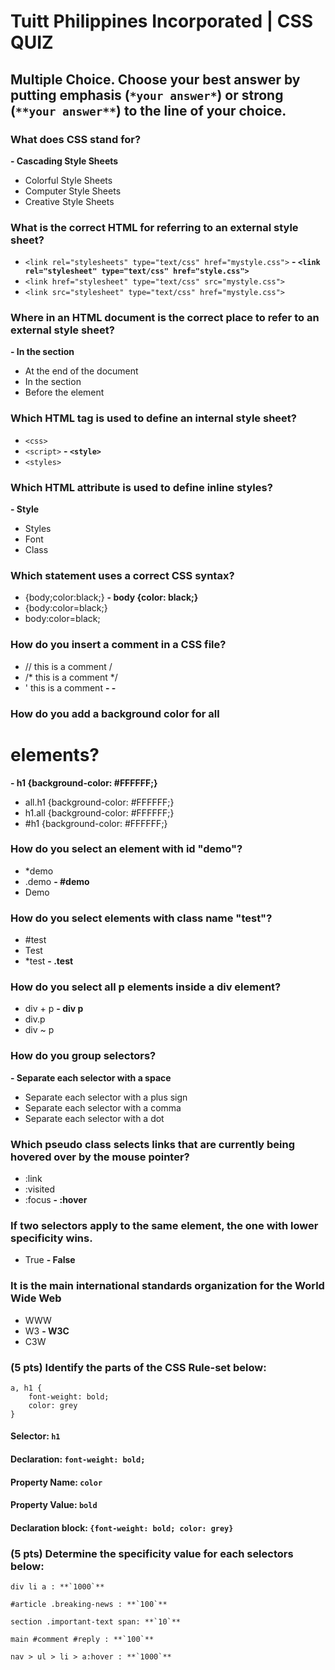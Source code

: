 # Tuitt Philippines Incorporated | CSS QUIZ

## Multiple Choice. Choose your best answer by putting emphasis (`*your answer*`) or strong (`**your answer**`) to the line of your choice.

### What does CSS stand for?
**- Cascading Style Sheets**
- Colorful Style Sheets
- Computer Style Sheets
- Creative Style Sheets

### What is the correct HTML for referring to an external style sheet?
- ```<link rel="stylesheets" type="text/css" href="mystyle.css">``` 
**- ```<link rel="stylesheet" type="text/css" href="style.css">```** 
- ```<link href="stylesheet" type="text/css" src="mystyle.css">``` 
- ```<link src="stylesheet" type="text/css" href="mystyle.css">``` 

### Where in an HTML document is the correct place to refer to an external style sheet?
**- In the <head> section**
- At the end of the document
- In the <body> section
- Before the <html> element

### Which HTML tag is used to define an internal style sheet?
- ```<css>```
- ```<script>```
**- ```<style>```**
- ```<styles>```

### Which HTML attribute is used to define inline styles?
**- Style**
- Styles
- Font
- Class

### Which statement uses a correct CSS syntax?
- {body;color:black;}
**- body {color: black;}**
- {body:color=black;}
- body:color=black;

### How do you insert a comment in a CSS file?
- // this is a comment /
-  /* this is a comment */
- ' this is a comment
**- <!-- this is a comment --> -**

### How do you add a background color for all <h1> elements?
**- h1 {background-color: #FFFFFF;}**
- all.h1 {background-color: #FFFFFF;}
- h1.all {background-color: #FFFFFF;}
- #h1 {background-color: #FFFFFF;}

### How do you select an element with id "demo"?
- *demo
- .demo
**- #demo**
- Demo

### How do you select elements with class name "test"?
- #test
- Test
- *test
**- .test**

### How do you select all p elements inside a div element?
- div + p
**- div p**
- div.p
- div ~ p

### How do you group selectors?
**- Separate each selector with a space**
- Separate each selector with a plus sign
- Separate each selector with a comma
- Separate each selector with a dot

### Which pseudo class selects links that are currently being hovered over by the mouse pointer?
- :link
- :visited
- :focus
**- :hover**

### If two selectors apply to the same element, the one with lower specificity wins.
- True
**- False**

### It is the main international standards organization for the World Wide Web
- WWW
- W3
**- W3C**
- C3W

### (5 pts) Identify the parts of the CSS Rule-set below:

	a, h1 {
	    font-weight: bold;
	    color: grey
	}

#### Selector: **`h1`**

#### Declaration: **`font-weight: bold;`**
	
#### Property Name: **`color`**

#### Property Value: **`bold`**

#### Declaration block: **`{font-weight: bold; color: grey}`**

### (5 pts) Determine the specificity value for each selectors below:

    div li a : **`1000`** 
    
    #article .breaking-news : **`100`**
    
    section .important-text span: **`10`** 
    
    main #comment #reply : **`100`**
    
    nav > ul > li > a:hover : **`1000`**

